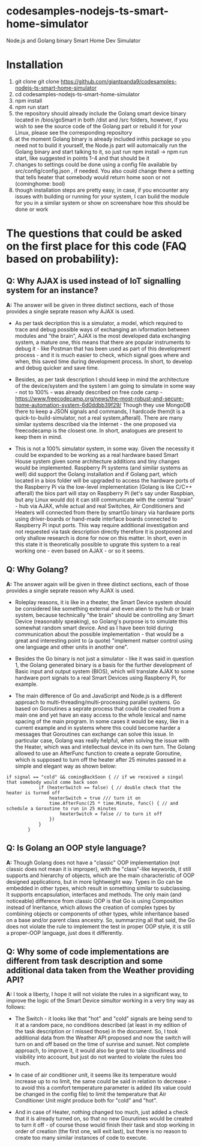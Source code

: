 # codesamples-nodejs-ts-smart-home-simulator
Node.js and Golang binary Smart Home Dev Simulator
# Installation
1) git clone git clone https://github.com/giantpanda9/codesamples-nodejs-ts-smart-home-simulator
2) cd codesamples-nodejs-ts-smart-home-simulator
3) npm install
4) npm run start
5) the repository should already include the Golang smart device binary located in /bios/goSmart in both /dist and /src folders, however, if you wish to see the source code of the Golang part or rebuild it for your Linux, please see the corresponding repository
6) at the moment Golang binary is already included inthis package so you need not to build it yourself, the Node.js part will automaically run the Golang binary and start talking to it, so just run npm install -> npm run start, like suggested in points 1-4 and that should be it
7) changes to settings could be done using a config file available by src/config/config.json , if needed. You also could change there a setting that tells heater that somebody would return home soon or not (cominghome: bool)
8) though installation steps are pretty easy, in case, if you encounter any issues with building or running for your system, I can build the module for you in a similar system or show on screenshare how this should be done or work

# The questions that could be asked on the first place for this code (FAQ based on probability):
 
 ## Q: Why AJAX is used instead of IoT signalling system for an instance? 
 **A:** The answer will be given in three distinct sections, each of those provides a single seprate reason why AJAX is used.

 - As per task decription this is a simulator, a model, which required to trace and debug possible ways of exchanging an ivformation between modules and "the brain", AJAX is the most developed data exchanging system, a mature one, this means that there are popular instruments to debug it - like Postman that has been used as part of this development process - and it is much easier to check, which signal goes where and when, this saved time during development process. In short, to develop and debug quicker and save time.   

 - Besides, as per task description I should keep in mind the architecture of the device/system and the system I am going to simulate in some way - not to 100% - was already described on free code camp - https://www.freecodecamp.org/news/the-most-robust-and-secure-home-automation-system-6d0ddbb39f29/ Though they use MongoDB there to keep a JSON signals and commands, I hardcode them(it is a quick-to-build-simulator, not a real system,afterall). There are many similar systems described via the Internet - the one proposed via freecodecamp is the closest one. In short, analogues are present to keep them in mind.
 
 -  This is not a 100% simulator system, in some way. Given the necessity it could be expanded to be working as a real hardware based Smart House system given some architecture additions and tiny changes would be implemented. Raspberry Pi systems (and similar systems as well) did support the Golang installation and if Golang part, which located in a bios folder will be upgraded to access the hardware ports of the Raspberry Pi via the low-level implementation (Golang is like C/C++ afterall) the bios part will stay on Raspberry Pi (let's say under Raspbian, but any Linux would do) it can still communicate with the central "brain" - hub via AJAX, while actual and real Switches, Air Conditioners and Heaters will connected from there by smartGo binary via hardware ports using driver-boards or hand-made interface boards connected to Raspberry Pi input ports. This way require additional investigation and not requested via task description directly therefore it is postponed and only shallow research is done for now on this matter. In short, even in this state it is theoretically possible to upgrate this system to a real working one - even based on AJAX - or so it seems.
   

  ## Q: Why Golang?
  **A:** The answer again will be given in three distinct sections, each of those provides a single seprate reason why AJAX is used.
  
  - Roleplay reasons, it is like in a theater, the Smart Device system should be considered like something external and even alien to the hub or brain system, because technically "the brain" should be controlling any Smart Device (reasonably speaking), so Golang's purpose is to simulate this somewhat random smart device. And as I have been told during communication about the possible implementation - that would be a great and interesting point to (a quote) "implement matser control using one language and other units in another one". 
     
 - Besides the Go binary is not just a simulator - like it was said in question 1, the Golang generated binary is a basis for the further development of Basic input and output system (BIOS), which will translate AJAX to some hardware port signals to a real Smart Devices using Raspberry Pi, for example. 
     
 - The main difference of Go and JavaScript and Node.js is a different approach to multi-threading/multi-processing parallel systems. Go based on Goroutines a seprate process that could be created from a main one and yet have an easy access to the whole lexical and name spacing of the main program. In some cases it would be easy, like in a current example and in systems where this could become harder a messages that Goroutines can exchange can solve this issue. In particular case, Golang was really helpful, when solving the issue with the Heater, which was and intellectual device in its own turn. The Golang allowed to use an AfterFunc function to create a seprate Goroutine, which is supposed to turn off the heater after 25 minutes passed in a simple and elegant way as shown below:
```
if signal == "cold" && comingBackSoon { // if we received a singal that somebody would come back soon
			if (heaterSwitch == false) { // double check that the heater is turned off
				heaterSwitch = true /// turn it on
				time.AfterFunc(25 * time.Minute, func() { // and schedule a Goroutine to run in 25 minutes
					heaterSwitch = false // to turn it off
				})
			}
		}
```

  ## Q: Is Golang an OOP style language?
  **A:** 
  Though Golang does not have a "classic" OOP implementation (not classic does not mean it is improper), with the "class"-like keywords, it still supports and hierarchy of objects, which are the main characteristic of OOP designed applications, but in more lightweight way. Types in Go can be embedded in other types, which result in something similar to subclassing. It supports encapsulation, interfaces and methods. The only main (and noticeable) difference from classic OOP is that Go is using Composition instead of Ineritance, which allows the creation of complex types by combining objects or components of other types, while inheritance based on a base and/or parent class ancestry. So, summarzing all that said, the Go does not violate the rule to implement the test in proper OOP style, it is still a proper-OOP language, just does it differently.

  ## Q: Why some of code implementations are different from task description and some additional data taken from the Weather providing API?
  **A:** I took a liberty, I hope it will not violate the rules in a significant way, to improve the logic of the Smart Device simultor working in a very tiny way as follows:
  
 - The Switch - it looks like that "hot" and "cold" signals are being send to it at a random pace, no conditions described (at least in my edition of the task description or I missed those) in the document. So, I took additional data from the Weather API proposed and now the switch will turn on and off based on the time of sunrise and sunset. Not complete approach, to improve it, it would also be great to take cloudiness and visibility into account, but just do not wanted to violate the rules too much.
    
- In case of air conditioner unit, it seems like its temperature would increase up to no limit, the same could be said in relation to decrease - to avoid this a comfort temperature parameter is added (its value could be changed in the config file) to limit the temperature that Air Conditioner Unit might produce both for "cold" and "hot".
    
 - And in case of Heater, nothing changed too much, just added a check that it is already turned on, so that no new Gourutines would be created to turn it off - of course those would finish their task and stop working in order of creation (the first one, will exit last), but there is no reason to create too many similar instances of code to execute.
